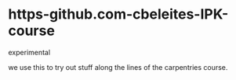 # https-github.com-cbeleites-IPK-course
experimental

we use this to try out stuff along the lines of the carpentries course.
